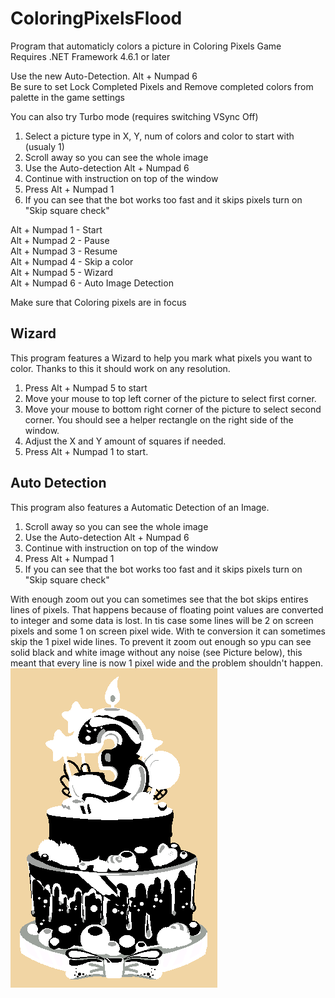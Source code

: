 # ColoringPixelsFlood
Program that automaticly colors a picture in Coloring Pixels Game
<br />Requires .NET Framework 4.6.1 or later

Use the new Auto-Detection. Alt + Numpad 6
<br />Be sure to set Lock Completed Pixels and Remove completed colors from palette in the game settings

You can also try Turbo mode (requires switching VSync Off)

1. Select a picture type in X, Y, num of colors and color to start with (usualy 1)
2. Scroll away so you can see the whole image
3. Use the Auto-detection Alt + Numpad 6
4. Continue with instruction on top of the window
5. Press Alt + Numpad 1
6. If you can see that the bot works too fast and it skips pixels turn on "Skip square check"


Alt + Numpad 1 - Start
<br />Alt + Numpad 2 - Pause
<br />Alt + Numpad 3 - Resume
<br />Alt + Numpad 4 - Skip a color
<br />Alt + Numpad 5 - Wizard
<br />Alt + Numpad 6 - Auto Image Detection

Make sure that Coloring pixels are in focus

## Wizard
This program features a Wizard to help you mark what pixels you want to color.
Thanks to this it should work on any resolution.

1. Press Alt + Numpad 5 to start
2. Move your mouse to top left corner of the picture to select first corner.
3. Move your mouse to bottom right corner of the picture to select second corner. You should see a helper rectangle on the right side of the window.
4. Adjust the X and Y amount of squares if needed.
5. Press Alt + Numpad 1 to start.

## Auto Detection
This program also features a Automatic Detection of an Image.

1. Scroll away so you can see the whole image
2. Use the Auto-detection Alt + Numpad 6
3. Continue with instruction on top of the window
4. Press Alt + Numpad 1
5. If you can see that the bot works too fast and it skips pixels turn on "Skip square check"

With enough zoom out you can sometimes see that the bot skips entires lines of pixels. That happens because of floating point values are converted to integer and some data is lost. In tis case some lines will be 2 on screen pixels and some 1 on screen pixel wide. With te conversion it can sometimes skip the 1 pixel wide lines. To prevent it zoom out enough so ypu can see solid black and white image without any noise (see Picture below), this meant that every line is now 1 pixel wide and the problem shouldn't happen.
![Solid black and white picture](3rd.png "3rd Birthday")